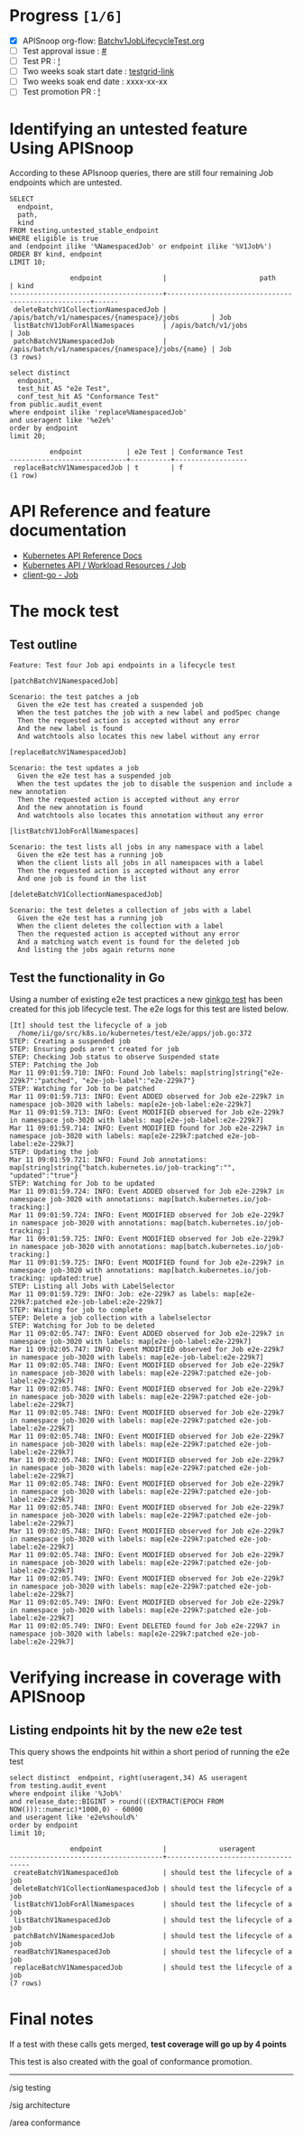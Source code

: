 # Progress <code>[1/6]</code>

- [x] APISnoop org-flow: [Batchv1JobLifecycleTest.org](https://github.com/apisnoop/ticket-writing/blob/master/Batchv1JobLifecycleTest.org)
- [ ] Test approval issue : [#](https://issues.k8s.io/)
- [ ] Test PR : [!](https://pr.k8s.io/)
- [ ] Two weeks soak start date : [testgrid-link](https://testgrid.k8s.io/)
- [ ] Two weeks soak end date : xxxx-xx-xx
- [ ] Test promotion PR : [!](https://pr.k8s.io/)

# Identifying an untested feature Using APISnoop

According to these APIsnoop queries, there are still four remaining Job endpoints which are untested.

```sql-mode
SELECT
  endpoint,
  path,
  kind
FROM testing.untested_stable_endpoint
WHERE eligible is true
and (endpoint ilike '%NamespacedJob' or endpoint ilike '%V1Job%')
ORDER BY kind, endpoint
LIMIT 10;
```

```example
               endpoint               |                       path                        | kind
--------------------------------------+---------------------------------------------------+------
 deleteBatchV1CollectionNamespacedJob | /apis/batch/v1/namespaces/{namespace}/jobs        | Job
 listBatchV1JobForAllNamespaces       | /apis/batch/v1/jobs                               | Job
 patchBatchV1NamespacedJob            | /apis/batch/v1/namespaces/{namespace}/jobs/{name} | Job
(3 rows)

```

```sql-mode
select distinct
  endpoint,
  test_hit AS "e2e Test",
  conf_test_hit AS "Conformance Test"
from public.audit_event
where endpoint ilike 'replace%NamespacedJob'
and useragent like '%e2e%'
order by endpoint
limit 20;
```

```example
          endpoint           | e2e Test | Conformance Test
-----------------------------+----------+------------------
 replaceBatchV1NamespacedJob | t        | f
(1 row)

```

# API Reference and feature documentation

- [Kubernetes API Reference Docs](https://kubernetes.io/docs/reference/kubernetes-api/)
- [Kubernetes API / Workload Resources / Job](https://kubernetes.io/docs/reference/kubernetes-api/workload-resources/job-v1/)
- [client-go - Job](https://github.com/kubernetes/client-go/blob/master/kubernetes/typed/batch/v1/job.go)

# The mock test

## Test outline

```
Feature: Test four Job api endpoints in a lifecycle test
```

```
[patchBatchV1NamespacedJob]

Scenario: the test patches a job
  Given the e2e test has created a suspended job
  When the test patches the job with a new label and podSpec change
  Then the requested action is accepted without any error
  And the new label is found
  And watchtools also locates this new label without any error
```

```
[replaceBatchV1NamespacedJob]

Scenario: the test updates a job
  Given the e2e test has a suspended job
  When the test updates the job to disable the suspenion and include a new annotation
  Then the requested action is accepted without any error
  And the new annotation is found
  And watchtools also locates this annotation without any error
```

```
[listBatchV1JobForAllNamespaces]

Scenario: the test lists all jobs in any namespace with a label
  Given the e2e test has a running job
  When the client lists all jobs in all namespaces with a label
  Then the requested action is accepted without any error
  And one job is found in the list
```

```
[deleteBatchV1CollectionNamespacedJob]

Scenario: the test deletes a collection of jobs with a label
  Given the e2e test has a running job
  When the client deletes the collection with a label
  Then the requested action is accepted without any error
  And a matching watch event is found for the deleted job
  And listing the jobs again returns none
```

## Test the functionality in Go

Using a number of existing e2e test practices a new [ginkgo test](https://github.com/ii/kubernetes/blob/create-job-lifecycle-test/test/e2e/apps/job.go#L372-L536) has been created for this job lifecycle test. The e2e logs for this test are listed below.

```
[It] should test the lifecycle of a job
  /home/ii/go/src/k8s.io/kubernetes/test/e2e/apps/job.go:372
STEP: Creating a suspended job
STEP: Ensuring pods aren't created for job
STEP: Checking Job status to observe Suspended state
STEP: Patching the Job
Mar 11 09:01:59.710: INFO: Found Job labels: map[string]string{"e2e-229k7":"patched", "e2e-job-label":"e2e-229k7"}
STEP: Watching for Job to be patched
Mar 11 09:01:59.713: INFO: Event ADDED observed for Job e2e-229k7 in namespace job-3020 with labels: map[e2e-job-label:e2e-229k7]
Mar 11 09:01:59.713: INFO: Event MODIFIED observed for Job e2e-229k7 in namespace job-3020 with labels: map[e2e-job-label:e2e-229k7]
Mar 11 09:01:59.714: INFO: Event MODIFIED found for Job e2e-229k7 in namespace job-3020 with labels: map[e2e-229k7:patched e2e-job-label:e2e-229k7]
STEP: Updating the job
Mar 11 09:01:59.721: INFO: Found Job annotations: map[string]string{"batch.kubernetes.io/job-tracking":"", "updated":"true"}
STEP: Watching for Job to be updated
Mar 11 09:01:59.724: INFO: Event ADDED observed for Job e2e-229k7 in namespace job-3020 with annotations: map[batch.kubernetes.io/job-tracking:]
Mar 11 09:01:59.724: INFO: Event MODIFIED observed for Job e2e-229k7 in namespace job-3020 with annotations: map[batch.kubernetes.io/job-tracking:]
Mar 11 09:01:59.725: INFO: Event MODIFIED observed for Job e2e-229k7 in namespace job-3020 with annotations: map[batch.kubernetes.io/job-tracking:]
Mar 11 09:01:59.725: INFO: Event MODIFIED found for Job e2e-229k7 in namespace job-3020 with annotations: map[batch.kubernetes.io/job-tracking: updated:true]
STEP: Listing all Jobs with LabelSelector
Mar 11 09:01:59.729: INFO: Job: e2e-229k7 as labels: map[e2e-229k7:patched e2e-job-label:e2e-229k7]
STEP: Waiting for job to complete
STEP: Delete a job collection with a labelselector
STEP: Watching for Job to be deleted
Mar 11 09:02:05.747: INFO: Event ADDED observed for Job e2e-229k7 in namespace job-3020 with labels: map[e2e-job-label:e2e-229k7]
Mar 11 09:02:05.747: INFO: Event MODIFIED observed for Job e2e-229k7 in namespace job-3020 with labels: map[e2e-job-label:e2e-229k7]
Mar 11 09:02:05.748: INFO: Event MODIFIED observed for Job e2e-229k7 in namespace job-3020 with labels: map[e2e-229k7:patched e2e-job-label:e2e-229k7]
Mar 11 09:02:05.748: INFO: Event MODIFIED observed for Job e2e-229k7 in namespace job-3020 with labels: map[e2e-229k7:patched e2e-job-label:e2e-229k7]
Mar 11 09:02:05.748: INFO: Event MODIFIED observed for Job e2e-229k7 in namespace job-3020 with labels: map[e2e-229k7:patched e2e-job-label:e2e-229k7]
Mar 11 09:02:05.748: INFO: Event MODIFIED observed for Job e2e-229k7 in namespace job-3020 with labels: map[e2e-229k7:patched e2e-job-label:e2e-229k7]
Mar 11 09:02:05.748: INFO: Event MODIFIED observed for Job e2e-229k7 in namespace job-3020 with labels: map[e2e-229k7:patched e2e-job-label:e2e-229k7]
Mar 11 09:02:05.748: INFO: Event MODIFIED observed for Job e2e-229k7 in namespace job-3020 with labels: map[e2e-229k7:patched e2e-job-label:e2e-229k7]
Mar 11 09:02:05.748: INFO: Event MODIFIED observed for Job e2e-229k7 in namespace job-3020 with labels: map[e2e-229k7:patched e2e-job-label:e2e-229k7]
Mar 11 09:02:05.748: INFO: Event MODIFIED observed for Job e2e-229k7 in namespace job-3020 with labels: map[e2e-229k7:patched e2e-job-label:e2e-229k7]
Mar 11 09:02:05.748: INFO: Event MODIFIED observed for Job e2e-229k7 in namespace job-3020 with labels: map[e2e-229k7:patched e2e-job-label:e2e-229k7]
Mar 11 09:02:05.749: INFO: Event MODIFIED observed for Job e2e-229k7 in namespace job-3020 with labels: map[e2e-229k7:patched e2e-job-label:e2e-229k7]
Mar 11 09:02:05.749: INFO: Event MODIFIED observed for Job e2e-229k7 in namespace job-3020 with labels: map[e2e-229k7:patched e2e-job-label:e2e-229k7]
Mar 11 09:02:05.749: INFO: Event DELETED found for Job e2e-229k7 in namespace job-3020 with labels: map[e2e-229k7:patched e2e-job-label:e2e-229k7]
```

# Verifying increase in coverage with APISnoop

## Listing endpoints hit by the new e2e test

This query shows the endpoints hit within a short period of running the e2e test

```sql-mode
select distinct  endpoint, right(useragent,34) AS useragent
from testing.audit_event
where endpoint ilike '%Job%'
and release_date::BIGINT > round(((EXTRACT(EPOCH FROM NOW()))::numeric)*1000,0) - 60000
and useragent like 'e2e%should%'
order by endpoint
limit 10;
```

```example
               endpoint               |             useragent
--------------------------------------+------------------------------------
 createBatchV1NamespacedJob           | should test the lifecycle of a job
 deleteBatchV1CollectionNamespacedJob | should test the lifecycle of a job
 listBatchV1JobForAllNamespaces       | should test the lifecycle of a job
 listBatchV1NamespacedJob             | should test the lifecycle of a job
 patchBatchV1NamespacedJob            | should test the lifecycle of a job
 readBatchV1NamespacedJob             | should test the lifecycle of a job
 replaceBatchV1NamespacedJob          | should test the lifecycle of a job
(7 rows)

```

# Final notes

If a test with these calls gets merged, **test coverage will go up by 4 points**

This test is also created with the goal of conformance promotion.

---

/sig testing

/sig architecture

/area conformance

